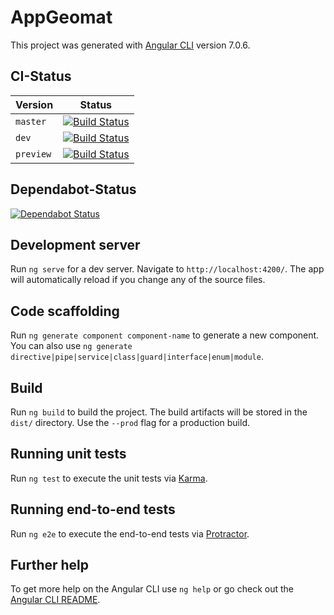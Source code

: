 # AppGeomat

This project was generated with [Angular CLI](https://github.com/angular/angular-cli) version 7.0.6.

## CI-Status

| Version | Status |
| ------- | ------ |
| `master` | [![Build Status](https://travis-ci.org/GeoMatDigital/web-geomat.svg?branch=master)](https://travis-ci.org/GeoMatDigital/web-geomat) |
| `dev` | [![Build Status](https://travis-ci.org/GeoMatDigital/web-geomat.svg?branch=dev)](https://travis-ci.org/GeoMatDigital/web-geomat) | 
| `preview` | [![Build Status](https://travis-ci.org/GeoMatDigital/web-geomat.svg?branch=preview)](https://travis-ci.org/GeoMatDigital/web-geomat) |

## Dependabot-Status
[![Dependabot Status](https://api.dependabot.com/badges/status?host=github&repo=GeoMatDigital/web-geomat)](https://dependabot.com)

## Development server

Run `ng serve` for a dev server. Navigate to `http://localhost:4200/`. The app will automatically reload if you change any of the source files.

## Code scaffolding

Run `ng generate component component-name` to generate a new component. You can also use `ng generate directive|pipe|service|class|guard|interface|enum|module`.

## Build

Run `ng build` to build the project. The build artifacts will be stored in the `dist/` directory. Use the `--prod` flag for a production build.

## Running unit tests

Run `ng test` to execute the unit tests via [Karma](https://karma-runner.github.io).

## Running end-to-end tests

Run `ng e2e` to execute the end-to-end tests via [Protractor](http://www.protractortest.org/).

## Further help

To get more help on the Angular CLI use `ng help` or go check out the [Angular CLI README](https://github.com/angular/angular-cli/blob/master/README.md).
